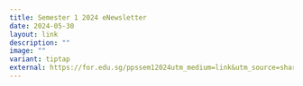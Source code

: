 ```yaml
---
title: Semester 1 2024 eNewsletter
date: 2024-05-30
layout: link
description: ""
image: ""
variant: tiptap
external: https://for.edu.sg/ppssem12024utm_medium=link&utm_source=shareyourdesignpanel#21
---
```

